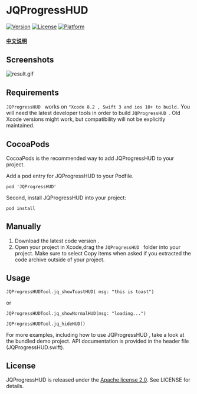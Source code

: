 # JQProgressHUD
[![Version](https://img.shields.io/cocoapods/v/JQProgressHUD.svg?style=flat)](http://cocoapods.org/pods/JQProgressHUD)
[![License](https://img.shields.io/cocoapods/l/JQProgressHUD.svg?style=flat)](http://cocoapods.org/pods/JQProgressHUD)
[![Platform](https://img.shields.io/cocoapods/p/JQProgressHUD.svg?style=flat)](http://cocoapods.org/pods/JQProgressHUD)

#### [中文说明](readme.zh.md)

## Screenshots

![result.gif](http://upload-images.jianshu.io/upload_images/678898-64495045d8e44869.gif?imageMogr2/auto-orient/strip)

## Requirements

`JQProgressHUD ` works on ` "Xcode 8.2 , Swift 3 and ios 10+ to build. `
You will need the latest developer tools in order to build `JQProgressHUD `. Old Xcode versions might work, but compatibility will not be explicitly maintained.

## CocoaPods

CocoaPods is the recommended way to add JQProgressHUD to your project.

Add a pod entry for JQProgressHUD to your Podfile.
 
```
pod 'JQProgressHUD'
```
Second, install JQProgressHUD into your project:
 
```
pod install
```


## Manually

1. Download the latest code version .
2. Open your project in Xcode,drag the `JQProgressHUD ` folder into your project.  Make sure to select Copy items when asked if you extracted the code archive outside of your project.


## Usage

```
JQProgressHUDTool.jq_showToastHUD( msg: "this is toast")
```

or

```
JQProgressHUDTool.jq_showNormalHUD(msg: "loading...")

JQProgressHUDTool.jq_hideHUD()
```

For more examples, including how to use JQProgressHUD , take a look at the bundled demo project. API documentation is provided in the header file (JQProgressHUD.swift).

## License	

JQProgressHUD is released under the [Apache license 2.0](LICENSE). See LICENSE for details.
